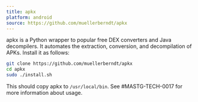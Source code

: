 ```yaml
---
title: apkx
platform: android
source: https://github.com/muellerberndt/apkx
---
```


apkx is a Python wrapper to popular free DEX converters and Java decompilers. It automates the extraction, conversion, and decompilation of APKs. Install it as follows:

```bash
git clone https://github.com/muellerberndt/apkx
cd apkx
sudo ./install.sh
```

This should copy apkx to `/usr/local/bin`. See #MASTG-TECH-0017 for more information about usage.